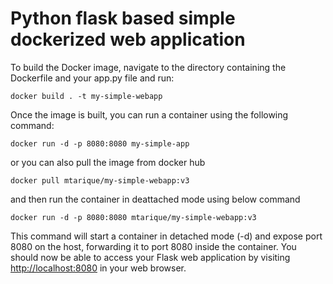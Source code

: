# Python flask based simple dockerized web application

To build the Docker image, navigate to the directory containing the Dockerfile and your app.py file and run:

```docker build . -t my-simple-webapp```

Once the image is built, you can run a container using the following command:

```docker run -d -p 8080:8080 my-simple-app```

or you can also pull the image from docker hub

```docker pull mtarique/my-simple-webapp:v3```

and then run the container in deattached mode using below command

```docker run -d -p 8080:8080 mtarique/my-simple-webapp:v3```

This command will start a container in detached mode (-d) and expose port 8080 on the host, forwarding it to port 8080 inside the container. You should now be able to access your Flask web application by visiting [http://localhost:8080](http://localhost:8080) in your web browser.
